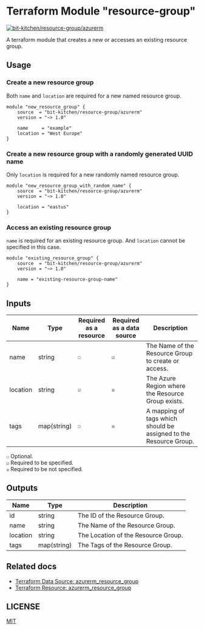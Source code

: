 # Terraform Module "resource-group"

[![bit-kitchen/resource-group/azurerm](https://badgen.net/badge/icon/terraform?icon=terraform&label=bit-kitchen%2Fresource-group%2Fazurerm)](https://registry.terraform.io/modules/bit-kitchen/resource-group/azurerm)

A terraform module that creates a new or accesses an existing resource group.

## Usage

### Create a new resource group

Both `name` and `location` are required for a new named resource group.

```hcl
module "new_resource_group" {
    source  = "bit-kitchen/resource-group/azurerm"
    version = "~> 1.0"

    name     = "example"
    location = "West Europe"
}
```

### Create a new resource group with a randomly generated UUID name

Only `location` is required for a new randomly named resource group.

```hcl
module "new_resource_group_with_random_name" {
    source  = "bit-kitchen/resource-group/azurerm"
    version = "~> 1.0"

    location = "eastus"
}
```

### Access an existing resource group

`name` is required for an existing resource group.
And `location` cannot be specified in this case.

```hcl
module "existing_resource_group" {
    source  = "bit-kitchen/resource-group/azurerm"
    version = "~> 1.0"

    name = "existing-resource-group-name"
}
```


## Inputs

Name     | Type        | Required <br> as a resource | Required <br> as a data source | Description
-------- | ----------- | --------------------------- | ------------------------------ | -----------
name     | string      | `☐` | `☑` | The Name of the Resource Group to create or access.
location | string      | `☑` | `☒` | The Azure Region where the Resource Group exists.
tags     | map(string) | `☐` | `☒` | A mapping of tags which should be assigned to the Resource Group.

`☐` Optional.  
`☑` Required to be specified.  
`☒` Required to be not specified.  


## Outputs

Name     | Type        | Description
-------- | ----------- | -----------
id       | string      | The ID of the Resource Group.
name     | string      | The Name of the Resource Group.
location | string      | The Location of the Resource Group.
tags     | map(string) | The Tags of the Resource Group.


## Related docs

* [Terraform Data Source: azurerm_resource_group](https://www.terraform.io/docs/providers/azurerm/r/resource_group.html)
* [Terraform Resource: azurerm_resource_group](https://www.terraform.io/docs/providers/azurerm/d/resource_group.html)


## LICENSE

[MIT](LICENSE)
